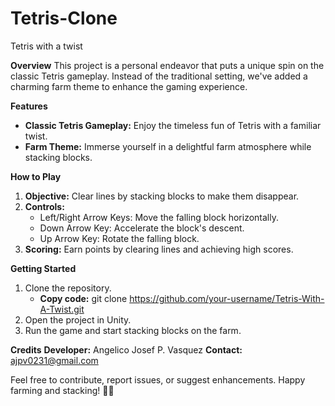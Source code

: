 # Tetris-Clone
 Tetris with a twist

**Overview**
This project is a personal endeavor that puts a unique spin on the classic Tetris gameplay. Instead of the traditional setting, we've added a charming farm theme to enhance the gaming experience.

**Features**
- **Classic Tetris Gameplay:** Enjoy the timeless fun of Tetris with a familiar twist.
- **Farm Theme:** Immerse yourself in a delightful farm atmosphere while stacking blocks.

**How to Play**
1. **Objective:** Clear lines by stacking blocks to make them disappear.
2. **Controls:**
	- Left/Right Arrow Keys: Move the falling block horizontally.
	- Down Arrow Key: Accelerate the block's descent.
	- Up Arrow Key: Rotate the falling block.
3. **Scoring:** Earn points by clearing lines and achieving high scores.

**Getting Started**

1. Clone the repository.
	- **Copy code:** git clone https://github.com/your-username/Tetris-With-A-Twist.git
2. Open the project in Unity.
3. Run the game and start stacking blocks on the farm.

**Credits**
**Developer:** Angelico Josef P. Vasquez
**Contact:** ajpv0231@gmail.com

Feel free to contribute, report issues, or suggest enhancements. Happy farming and stacking! 🌾🧱